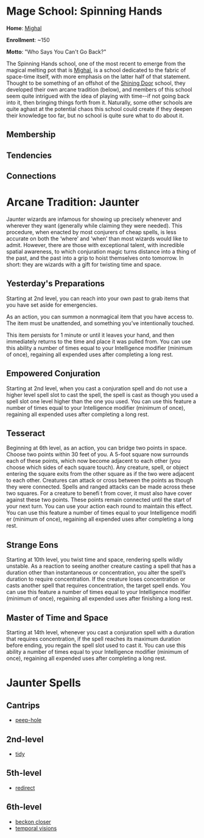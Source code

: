 # Mage School: Spinning Hands
**Home**: [Mighal](/Cities/Mighal.md)

**Enrollment**: ~150

**Motto**: "Who Says You Can't Go Back?"

The Spinning Hands school, one of the most recent to emerge from the magical melting pot that is [Mighal](/Cities/Mighal.md), is a school dedicated to the fabric of space-time itself, with more emphasis on the latter half of that statement. Thought to be something of an offshot of the [Shining Door](ShiningDoor.md) school, they developed their own arcane tradition (below), and members of this school seem quite intrigued with the idea of playing with time--if not going back into it, then bringing things forth from it. Naturally, some other schools are quite aghast at the potential chaos this school could create if they deepen their knowledge too far, but no school is quite sure what to do about it.

## Membership

## Tendencies

## Connections


# Arcane Tradition: Jaunter
Jaunter wizards are infamous for showing up precisely whenever and wherever they want (generally while claiming they were needed). This procedure, when enacted by most conjurers of cheap spells, is less accurate on both the ‘where’ and ‘when’ than most wizards would like to admit. However, there are those with exceptional talent, with incredible spatial awareness, to which conjuration magic turns distance into a thing of the past, and the past into a grip to hoist themselves onto tomorrow. In short: they are wizards with a gift for twisting time and space.

## Yesterday's Preparations
Starting at 2nd level, you can reach into your own past to grab items that you have set aside for emergencies.

As an action, you can summon a nonmagical item that you have access to. The item must be unattended, and something you’ve intentionally touched.

This item persists for 1 minute or until it leaves your hand, and then immediately returns to the time and place it was pulled from. You can use this ability a number of times equal to your Intelligence modifier (minimum of once), regaining all expended uses after completing a long rest.

## Empowered Conjuration
Starting at 2nd level, when you cast a conjuration spell and do not use a higher level spell slot to cast the spell, the spell is cast as though you used a spell slot one level higher than the one you used. You can use this feature a number of times equal to your Intelligence modifier (minimum of once), regaining all expended uses after completing a long rest.

## Tesseract
Beginning at 6th level, as an action, you can bridge two points in space. Choose two points within 30 feet of you. A 5-foot square now surrounds each of these points, which now become adjacent to each other (you choose which sides of each square touch). Any creature, spell, or object entering the square exits from the other square as if the two were adjacent to each other. Creatures can attack or cross between the points as though they were connected. Spells and ranged attacks can be made across these two squares. For a creature to benefi t from cover, it must also have cover against these two points. These points remain connected until the start of your next
turn. You can use your action each round to maintain this effect. You can use this feature a number of times equal to your Intelligence modifi er (minimum of once), regaining all expended uses after completing a long rest.

## Strange Eons
Starting at 10th level, you twist time and space, rendering spells wildly unstable. As a reaction to seeing another creature casting a spell that has a duration other than instantaneous or concentration, you alter the spell’s duration to require concentration. If the creature loses concentration or casts another spell that requires concentration, the target spell ends. You can use this feature a number of times equal to your Intelligence modifier (minimum of once), regaining all expended uses after finishing a long rest.

## Master of Time and Space
Starting at 14th level, whenever you cast a conjuration spell with a duration that requires concentration, if the spell reaches its maximum duration before ending, you regain the spell slot used to cast it. You can use this ability a number of times equal to your Intelligence modifier (minimum of once), regaining all expended uses after completing a long rest.

# Jaunter Spells

## Cantrips
* [peep-hole](/Magic/Spells/peep-hole.md)

## 2nd-level
* [tidy](/Magic/Spells/tidy.md)

## 5th-level
* [redirect](/Magic/Spells/redirect.md)

## 6th-level
* [beckon closer](/Magic/Spells/beckon-closer.md)
* [temporal visions](/Magic/Spells/temporal-visions.md)

